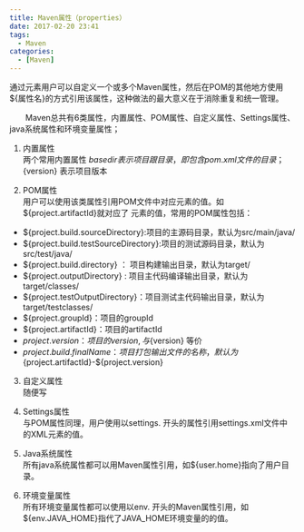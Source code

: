 ```yaml
---
title: Maven属性（properties）
date: 2017-02-20 23:41
tags: 
  - Maven
categories:
  - [Maven]
---
```



通过<properties>元素用户可以自定义一个或多个Maven属性，然后在POM的其他地方使用${属性名}的方式引用该属性，这种做法的最大意义在于消除重复和统一管理。

　　Maven总共有6类属性，内置属性、POM属性、自定义属性、Settings属性、java系统属性和环境变量属性；

1. 内置属性  
两个常用内置属性 ${basedir} 表示项目跟目录，即包含pom.xml文件的目录；${version} 表示项目版本

2. POM属性  
用户可以使用该类属性引用POM文件中对应元素的值。如${project.artifactId}就对应了<project> <artifactId>元素的值，常用的POM属性包括：

- ${project.build.sourceDirectory}:项目的主源码目录，默认为src/main/java/
- ${project.build.testSourceDirectory}:项目的测试源码目录，默认为src/test/java/
- ${project.build.directory} ： 项目构建输出目录，默认为target/
- ${project.outputDirectory} : 项目主代码编译输出目录，默认为target/classes/
- ${project.testOutputDirectory}：项目测试主代码输出目录，默认为target/testclasses/
- ${project.groupId}：项目的groupId
- ${project.artifactId}：项目的artifactId
- ${project.version}：项目的version,与${version} 等价
- ${project.build.finalName}：项目打包输出文件的名称，默认为${project.artifactId}-${project.version}

3. 自定义属性  
随便写

4. Settings属性  
与POM属性同理，用户使用以settings. 开头的属性引用settings.xml文件中的XML元素的值。

5. Java系统属性  
所有java系统属性都可以用Maven属性引用，如${user.home}指向了用户目录。

6. 环境变量属性  
所有环境变量属性都可以使用以env. 开头的Maven属性引用，如${env.JAVA_HOME}指代了JAVA_HOME环境变量的的值。
 
